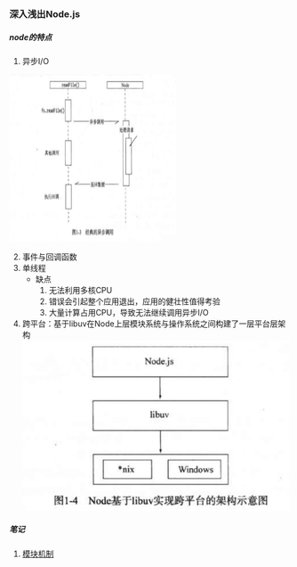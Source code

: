 ### 深入浅出Node.js

##### node的特点 
1. 异步I/O 

<img src="./assets/1/异步.png" width="300" height="300"/>

<!-- ![异步流程](./assets/1/异步.png) -->
2. 事件与回调函数
3. 单线程
   - 缺点
      1. 无法利用多核CPU  
      2. 错误会引起整个应用退出，应用的健壮性值得考验
      3. 大量计算占用CPU，导致无法继续调用异步I/O
4. 跨平台：基于libuv在Node上层模块系统与操作系统之间构建了一层平台层架构 ![跨平台](./assets/1/跨平台.png)

##### 笔记
1. [模块机制](./module.md)

